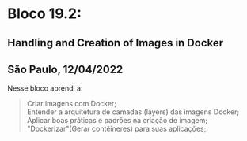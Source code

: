 # Bloco 19.2:

## Handling and Creation of Images in Docker
## São Paulo, 12/04/2022

Nesse bloco aprendi a:

> Criar imagens com Docker;\
> Entender a arquitetura de camadas (layers) das imagens Docker;\
> Aplicar boas práticas e padrões na criação de imagem;\
> "Dockerizar"(Gerar contêineres) para suas aplicações;